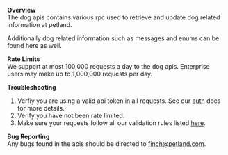**Overview**\
The dog apis contains various rpc used to retrieve 
and update dog related information at petland.

Additionally dog related information such as messages and enums can be found here as well.

**Rate Limits**\
We support at most 100,000 requests a day to the dog apis. 
Enterprise users may make up to 1,000,000 requests per day.

**Troubleshooting**

1. Verfiy you are using a valid api token in all requests. See our [auth](https://www.google.com) docs for more details.
2. Verify you have not been rate limited.
3. Make sure your requests follow all our validation rules listed [here](https://www.google.com).

**Bug Reporting**\
Any bugs found in the apis should be directed to finch@petland.com.
